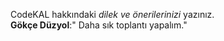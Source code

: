 CodeKAL hakkındaki _dilek ve önerilerinizi_ yazınız.\
**Gökçe Düzyol**:" Daha sık toplantı yapalım."

